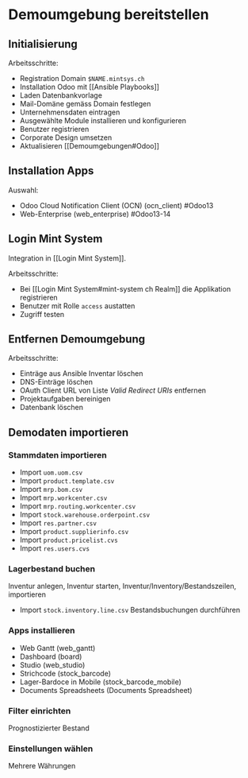 # Demoumgebung bereitstellen
## Initialisierung
Arbeitsschritte:
* Registration Domain  `$NAME.mintsys.ch`
* Installation Odoo mit [[Ansible Playbooks]]
* Laden Datenbankvorlage
* Mail-Domäne gemäss Domain festlegen
* Unternehmensdaten eintragen
* Ausgewählte Module installieren und konfigurieren
* Benutzer registrieren
* Corporate Design umsetzen
* Aktualisieren [[Demoumgebungen#Odoo]]

## Installation Apps
Auswahl:
* Odoo Cloud Notification Client (OCN) (ocn_client) #Odoo13
* Web-Enterprise (web_enterprise) #Odoo13-14

## Login Mint System
Integration in [[Login Mint System]].

Arbeitsschritte:
* Bei [[Login Mint System#mint-system ch Realm]] die Applikation registrieren
* Benutzer mit Rolle `access` austatten
* Zugriff testen

## Entfernen Demoumgebung
Arbeitsschritte:
* Einträge aus Ansible Inventar löschen
* DNS-Einträge löschen
* OAuth Client URL von Liste *Valid Redirect URIs* entfernen
* Projektaufgaben bereinigen
* Datenbank löschen

## Demodaten importieren
### Stammdaten importieren
* Import `uom.uom.csv`
* Import `product.template.csv`
* Import `mrp.bom.csv`
* Import `mrp.workcenter.csv`
* Import `mrp.routing.workcenter.csv`
* Import `stock.warehouse.orderpoint.csv`
* Import `res.partner.csv`
* Import `product.supplierinfo.csv`
* Import `product.pricelist.cvs`
* Import `res.users.cvs`

### Lagerbestand buchen
Inventur anlegen, Inventur starten, Inventur/Inventory/Bestandszeilen, importieren
* Import `stock.inventory.line.csv`
Bestandsbuchungen durchführen

### Apps installieren
* Web Gantt (web_gantt)
* Dashboard (board)
* Studio (web_studio)
* Strichcode (stock_barcode)
* Lager-Bardoce in Mobile (stock_barcode_mobile)
* Documents Spreadsheets (Documents Spreadsheet)

### Filter einrichten
Prognostizierter Bestand

### Einstellungen wählen
Mehrere Währungen
